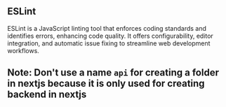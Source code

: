 ## ESLint

ESLint is a JavaScript linting tool that enforces coding standards and identifies errors, enhancing code quality. It offers configurability, editor integration, and automatic issue fixing to streamline web development workflows.


## Note: Don't use a name `api` for creating a folder in nextjs because it is only used for creating backend in nextjs


